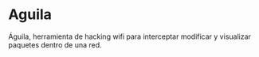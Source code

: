 # Aguila
Águila, herramienta de hacking wifi para interceptar modificar y visualizar paquetes dentro de una red.
